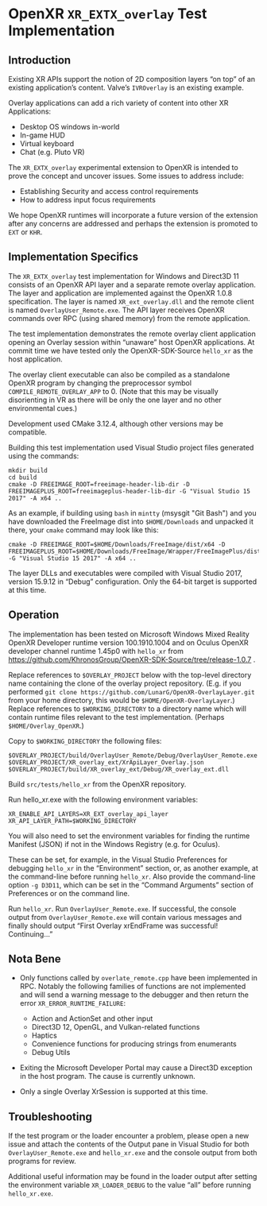 # OpenXR `XR_EXTX_overlay` Test Implementation

## Introduction 

Existing XR APIs support the notion of 2D composition layers “on top” of an existing application’s content.  Valve’s `IVROverlay` is an existing example.

Overlay applications can add a rich variety of content into other XR Applications:
* Desktop OS windows in-world
* In-game HUD
* Virtual keyboard
* Chat (e.g. Pluto VR)

The `XR_EXTX_overlay` experimental extension to OpenXR is intended to prove the concept and uncover issues.  Some issues to address include:
* Establishing Security and access control requirements
* How to address input focus requirements

We hope OpenXR runtimes will incorporate a future version of the extension after any concerns are addressed and perhaps the extension is promoted to `EXT` or `KHR`.

## Implementation Specifics

The `XR_EXTX_overlay` test implementation for Windows and Direct3D 11 consists of an OpenXR API layer and a separate remote overlay application.  The layer and application are implemented against the OpenXR 1.0.8 specification.  The layer is named `XR_ext_overlay.dll` and the remote client is named `OverlayUser_Remote.exe`.  The API layer receives OpenXR commands over RPC (using shared memory) from the remote application.

The test implementation demonstrates the remote overlay client application opening an Overlay session within “unaware” host OpenXR applications.  At commit time we have tested only the OpenXR-SDK-Source `hello_xr` as the host application.

The overlay client executable can also be compiled as a standalone OpenXR program by changing the preprocessor symbol `COMPILE_REMOTE_OVERLAY_APP` to 0.  (Note that this may be visually disorienting in VR as there will be only the one layer and no other environmental cues.)

Development used CMake 3.12.4, although other versions may be compatible.

Building this test implementation used Visual Studio project files generated using the commands:

```
mkdir build
cd build
cmake -D FREEIMAGE_ROOT=freeimage-header-lib-dir -D FREEIMAGEPLUS_ROOT=freeimageplus-header-lib-dir -G "Visual Studio 15 2017" -A x64 ..
```

As an example, if building using `bash` in `mintty` (msysgit "Git Bash") and you have downloaded the FreeImage dist into `$HOME/Downloads` and unpacked it there, your `cmake` command may look like this:

```
cmake -D FREEIMAGE_ROOT=$HOME/Downloads/FreeImage/dist/x64 -D FREEIMAGEPLUS_ROOT=$HOME/Downloads/FreeImage/Wrapper/FreeImagePlus/dist/x64 -G "Visual Studio 15 2017" -A x64 ..
```

The layer DLLs and executables were compiled with Visual Studio 2017, version 15.9.12 in “Debug” configuration.  Only the 64-bit target is supported at this time.

## Operation

The implementation has been tested on Microsoft Windows Mixed Reality OpenXR Developer runtime version 100.1910.1004 and on Oculus OpenXR developer channel runtime 1.45p0 with `hello_xr` from https://github.com/KhronosGroup/OpenXR-SDK-Source/tree/release-1.0.7 .

Replace references to `$OVERLAY_PROJECT` below with the top-level directory name containing the clone of the overlay project repository.  (E.g. if you performed `git clone https://github.com/LunarG/OpenXR-OverlayLayer.git` from your home directory, this would be `$HOME/OpenXR-OverlayLayer`.)  Replace references to `$WORKING_DIRECTORY` to a directory name which will contain runtime files relevant to the test implementation.  (Perhaps `$HOME/Overlay_OpenXR`.)

Copy to `$WORKING_DIRECTORY` the following files:

```
$OVERLAY_PROJECT/build/OverlayUser_Remote/Debug/OverlayUser_Remote.exe
$OVERLAY_PROJECT/XR_overlay_ext/XrApiLayer_Overlay.json
$OVERLAY_PROJECT/build/XR_overlay_ext/Debug/XR_overlay_ext.dll
```

Build `src/tests/hello_xr` from the OpenXR repository.

Run hello_xr.exe with the following environment variables:

```
XR_ENABLE_API_LAYERS=XR_EXT_overlay_api_layer
XR_API_LAYER_PATH=$WORKING_DIRECTORY
```

You will also need to set the environment variables for finding the runtime Manifest (JSON) if not in the Windows Registry (e.g. for Oculus).

These can be set, for example, in the Visual Studio Preferences for debugging `hello_xr` in the “Environment” section, or, as another example, at the command-line before running `hello_xr`.  Also provide the command-line option `-g D3D11`, which can be set in the “Command Arguments” section of Preferences or on the command line.

Run `hello_xr`.  Run `OverlayUser_Remote.exe`.  If successful, the console output from `OverlayUser_Remote.exe` will contain various messages and finally should output “First Overlay xrEndFrame was successful!  Continuing...”

## Nota Bene

* Only functions called by `overlate_remote.cpp` have been implemented in RPC.  Notably the following families of functions are not implemented and will send a warning message to the debugger and then return the error `XR_ERROR_RUNTIME_FAILURE`:
  * Action and ActionSet and other input
  * Direct3D 12, OpenGL, and Vulkan-related functions
  * Haptics 
  * Convenience functions for producing strings from enumerants
  * Debug Utils

* Exiting the Microsoft Developer Portal may cause a Direct3D exception in the host program.  The cause is currently unknown.

* Only a single Overlay XrSession is supported at this time.

## Troubleshooting

If the test program or the loader encounter a problem, please open a new issue and attach the contents of the Output pane in Visual Studio for both `OverlayUser_Remote.exe` and `hello_xr.exe` and the console output from both programs for review.

Additional useful information may be found in the loader output after setting the environment variable `XR_LOADER_DEBUG` to the value “all” before running `hello_xr.exe`.

